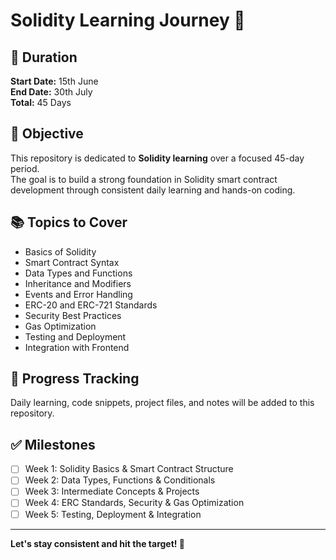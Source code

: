 # Solidity Learning Journey 🚀

## 📅 Duration
**Start Date:** 15th June  
**End Date:** 30th July  
**Total:** 45 Days  

## 🎯 Objective
This repository is dedicated to **Solidity learning** over a focused 45-day period.  
The goal is to build a strong foundation in Solidity smart contract development through consistent daily learning and hands-on coding.

## 📚 Topics to Cover
- Basics of Solidity
- Smart Contract Syntax
- Data Types and Functions
- Inheritance and Modifiers
- Events and Error Handling
- ERC-20 and ERC-721 Standards
- Security Best Practices
- Gas Optimization
- Testing and Deployment
- Integration with Frontend

## 📝 Progress Tracking
Daily learning, code snippets, project files, and notes will be added to this repository.

## ✅ Milestones
- [ ] Week 1: Solidity Basics & Smart Contract Structure
- [ ] Week 2: Data Types, Functions & Conditionals
- [ ] Week 3: Intermediate Concepts & Projects
- [ ] Week 4: ERC Standards, Security & Gas Optimization
- [ ] Week 5: Testing, Deployment & Integration

---

**Let's stay consistent and hit the target! 💪**
